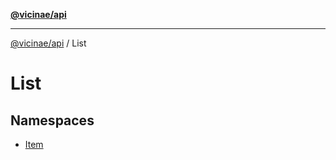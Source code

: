 [**@vicinae/api**](../../../README.md)

***

[@vicinae/api](../../../README.md) / List

# List

## Namespaces

- [Item](namespaces/Item/README.md)
